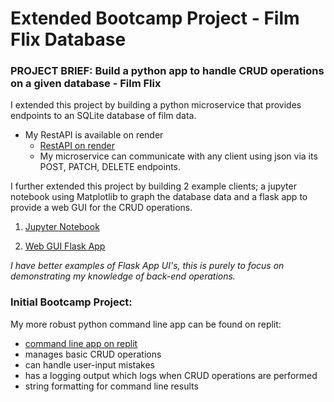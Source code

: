 # Extended Bootcamp Project - Film Flix Database

### PROJECT BRIEF: Build a python app to handle CRUD operations on a given database - Film Flix

I extended this project by building a python microservice that provides endpoints to an SQLite database of film data.
- My RestAPI is available on render 
	- [RestAPI on render](https://filmflixrestapi.onrender.com/api/films)
	- My microservice can communicate with any client using json via its POST, PATCH, DELETE endpoints.

I further extended this project by building 2 example clients; a jupyter notebook using Matplotlib to graph the database data and a flask app to provide a web GUI for the CRUD operations.

1. [Jupyter Notebook](https://github.com/annwyl21/FilmFlixRestAPI/blob/main/database_statistics.ipynb)

2. [Web GUI Flask App](https://github.com/annwyl21/FilmFlixUI)
	
*I have better examples of Flask App UI's, this is purely to focus on demonstrating my knowledge of back-end operations.*

### Initial Bootcamp Project:

My more robust python command line app can be found on replit:

- [command line app on replit](https://replit.com/@EllenAsh1/ChocolateDigitalDecagons)
- manages basic CRUD operations
- can handle user-input mistakes
- has a logging output which logs when CRUD operations are performed
- string formatting for command line results

